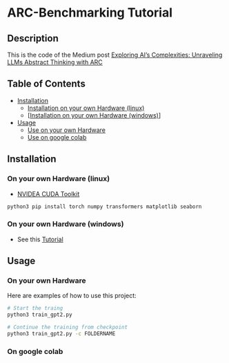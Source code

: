 # ARC-Benchmarking Tutorial

## Description

This is the code of the Medium post [Exploring AI’s Complexities: Unraveling LLMs Abstract Thinking with ARC](https://medium.com/@adimadlp/exploring-ais-complexities-unraveling-llms-abstract-thinking-with-arc-20f94826207ci)
## Table of Contents

- [Installation](#installation)
    - [Installation on your own Hardware (linux)](#on-your-own-hardware-linux)
    - [[Installation on your own Hardware (windows)](#on-your-own-hardware-windows)]
- [Usage](#usage)
    - [Use on your own Hardware](#on-your-own-hardware)
    - [Use on google colab](#on-google-colab)

## Installation
### On your own Hardware (linux)

- [NVIDEA CUDA Toolkit](https://developer.nvidia.com/cuda-downloads)

```bash
python3 pip install torch numpy transformers matplotlib seaborn
```

### On your own Hardware (windows)
- See this [Tutorial](https://thesecmaster.com/step-by-step-guide-to-setup-pytorch-for-your-gpu-on-windows-10-11/)

## Usage

### On your own Hardware
Here are examples of how to use this project:

```bash
# Start the traing
python3 train_gpt2.py
```
```bash
# Continue the training from checkpoint
python3 train_gpt2.py -c FOLDERNAME
```

### On google colab
